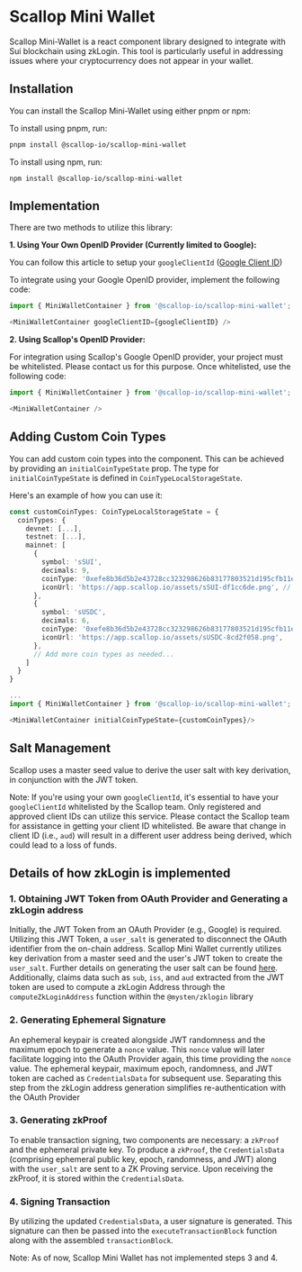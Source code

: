 # Scallop Mini Wallet

Scallop Mini-Wallet is a react component library designed to integrate with Sui blockchain using zkLogin. This tool is particularly useful in addressing issues where your cryptocurrency does not appear in your wallet.

## Installation

You can install the Scallop Mini-Wallet using either pnpm or npm:

To install using pnpm, run:

```bash
pnpm install @scallop-io/scallop-mini-wallet
```

To install using npm, run:

```
npm install @scallop-io/scallop-mini-wallet
```

## Implementation

There are two methods to utilize this library:

**1. Using Your Own OpenID Provider (Currently limited to Google):**

You can follow this article to setup your `googleClientId` ([Google Client ID](https://docs.sui.io/concepts/cryptography/zklogin#google))

To integrate using your Google OpenID provider, implement the following code:

```ts
import { MiniWalletContainer } from '@scallop-io/scallop-mini-wallet';

<MiniWalletContainer googleClientID={googleClientID} />
```

**2. Using Scallop's OpenID Provider:**

For integration using Scallop's Google OpenID provider, your project must be whitelisted. Please contact us for this purpose. Once whitelisted, use the following code:

```ts
import { MiniWalletContainer } from '@scallop-io/scallop-mini-wallet';

<MiniWalletContainer />
```

## Adding Custom Coin Types

You can add custom coin types into the component. This can be achieved by providing an `initialCoinTypeState` prop. The type for `initialCoinTypeState` is defined in `CoinTypeLocalStorageState`.

Here's an example of how you can use it:

```ts
const customCoinTypes: CoinTypeLocalStorageState = {
  coinTypes: {
    devnet: [...],
    testnet: [...],
    mainnet: [
      {
        symbol: 'sSUI',
        decimals: 9,
        coinType: '0xefe8b36d5b2e43728cc323298626b83177803521d195cfb11e15b910e892fddf::reserve::MarketCoin<0x0000000000000000000000000000000000000000000000000000000000000002::sui::SUI>',
        iconUrl: 'https://app.scallop.io/assets/sSUI-df1cc6de.png', // You can provide a URL or a base64 string
      },
      {
        symbol: 'sUSDC',
        decimals: 6,
        coinType: '0xefe8b36d5b2e43728cc323298626b83177803521d195cfb11e15b910e892fddf::reserve::MarketCoin<0x5d4b302506645c37ff133b98c4b50a5ae14841659738d6d733d59d0d217a93bf::coin::COIN>',
        iconUrl: 'https://app.scallop.io/assets/sUSDC-8cd2f058.png',
      },
      // Add more coin types as needed...
    ]
  }
}

...
import { MiniWalletContainer } from '@scallop-io/scallop-mini-wallet';

<MiniWalletContainer initialCoinTypeState={customCoinTypes}/>
```

## Salt Management

Scallop uses a master seed value to derive the user salt with key derivation, in conjunction with the JWT token.

Note: If you're using your own `googleClientId`, it's essential to have your `googleClientId` whitelisted by the Scallop team. Only registered and approved client IDs can utilize this service. Please contact the Scallop team for assistance in getting your client ID whitelisted. Be aware that change in client ID (i.e., `aud`) will result in a different user address being derived, which could lead to a loss of funds.

## Details of how zkLogin is implemented

### 1. Obtaining JWT Token from OAuth Provider and Generating a zkLogin address
Initially, the JWT Token from an OAuth Provider (e.g., Google) is required. Utilizing this JWT Token, a `user_salt` is generated to disconnect the OAuth identifier from the on-chain address. Scallop Mini Wallet currently utilizes key derivation from a master seed and the user's JWT token to create the `user_salt`. Further details on generating the user salt can be found [here](https://docs.sui.io/concepts/cryptography/zklogin#user-salt-management). Additionally, claims data such as `sub`, `iss`, and `aud` extracted from the JWT token are used to compute a zkLogin Address through the `computeZkLoginAddress` function within the `@mysten/zklogin` library

### 2. Generating Ephemeral Signature
An ephemeral keypair is created alongside JWT randomness and the maximum epoch to generate a `nonce` value. This `nonce` value will later facilitate logging into the OAuth Provider again, this time providing the `nonce` value. The ephemeral keypair, maximum epoch, randomness, and JWT token are cached as `CredentialsData` for subsequent use. Separating this step from the zkLogin address generation simplifies re-authentication with the OAuth Provider

### 3. Generating zkProof
To enable transaction signing, two components are necessary: a `zkProof` and the ephemeral private key. To produce a `zkProof`, the `CredentialsData` (comprising ephemeral public key, epoch, randomness, and JWT) along with the `user_salt` are sent to a ZK Proving service. Upon receiving the zkProof, it is stored within the `CredentialsData`.

### 4. Signing Transaction
By utilizing the updated `CredentialsData`, a user signature is generated. This signature can then be passed into the `executeTransactionBlock` function along with the assembled `transactionBlock`.

Note: As of now, Scallop Mini Wallet has not implemented steps 3 and 4.

